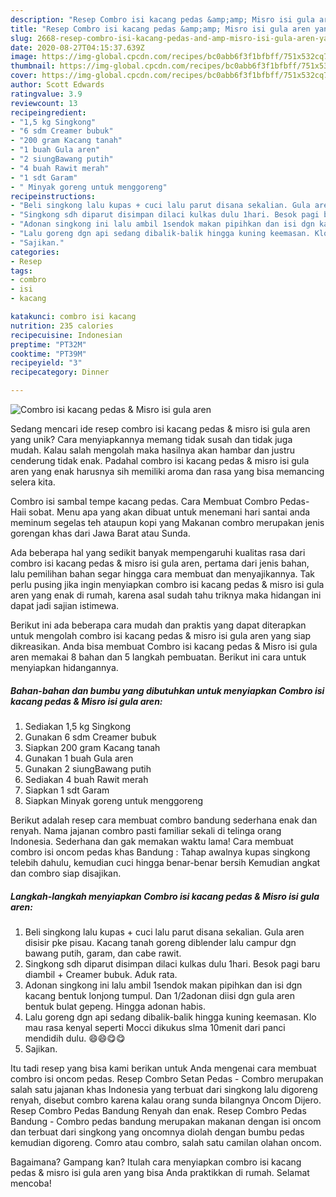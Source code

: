 ```yaml
---
description: "Resep Combro isi kacang pedas &amp;amp; Misro isi gula aren yang Bisa Manjain Lidah"
title: "Resep Combro isi kacang pedas &amp;amp; Misro isi gula aren yang Bisa Manjain Lidah"
slug: 2668-resep-combro-isi-kacang-pedas-and-amp-misro-isi-gula-aren-yang-bisa-manjain-lidah
date: 2020-08-27T04:15:37.639Z
image: https://img-global.cpcdn.com/recipes/bc0abb6f3f1bfbff/751x532cq70/combro-isi-kacang-pedas-misro-isi-gula-aren-foto-resep-utama.jpg
thumbnail: https://img-global.cpcdn.com/recipes/bc0abb6f3f1bfbff/751x532cq70/combro-isi-kacang-pedas-misro-isi-gula-aren-foto-resep-utama.jpg
cover: https://img-global.cpcdn.com/recipes/bc0abb6f3f1bfbff/751x532cq70/combro-isi-kacang-pedas-misro-isi-gula-aren-foto-resep-utama.jpg
author: Scott Edwards
ratingvalue: 3.9
reviewcount: 13
recipeingredient:
- "1,5 kg Singkong"
- "6 sdm Creamer bubuk"
- "200 gram Kacang tanah"
- "1 buah Gula aren"
- "2 siungBawang putih"
- "4 buah Rawit merah"
- "1 sdt Garam"
- " Minyak goreng untuk menggoreng"
recipeinstructions:
- "Beli singkong lalu kupas + cuci lalu parut disana sekalian. Gula aren disisir pke pisau. Kacang tanah goreng diblender lalu campur dgn bawang putih, garam, dan cabe rawit."
- "Singkong sdh diparut disimpan dilaci kulkas dulu 1hari. Besok pagi baru diambil + Creamer bubuk. Aduk rata."
- "Adonan singkong ini lalu ambil 1sendok makan pipihkan dan isi dgn kacang bentuk lonjong tumpul. Dan 1/2adonan diisi dgn gula aren bentuk bulat gepeng. Hingga adonan habis."
- "Lalu goreng dgn api sedang dibalik-balik hingga kuning keemasan. Klo mau rasa kenyal seperti Mocci dikukus slma 10menit dari panci mendidih dulu. 😄😄😋😋"
- "Sajikan."
categories:
- Resep
tags:
- combro
- isi
- kacang

katakunci: combro isi kacang 
nutrition: 235 calories
recipecuisine: Indonesian
preptime: "PT32M"
cooktime: "PT39M"
recipeyield: "3"
recipecategory: Dinner

---
```



![Combro isi kacang pedas &amp; Misro isi gula aren](https://img-global.cpcdn.com/recipes/bc0abb6f3f1bfbff/751x532cq70/combro-isi-kacang-pedas-misro-isi-gula-aren-foto-resep-utama.jpg)

Sedang mencari ide resep combro isi kacang pedas &amp; misro isi gula aren yang unik? Cara menyiapkannya memang tidak susah dan tidak juga mudah. Kalau salah mengolah maka hasilnya akan hambar dan justru cenderung tidak enak. Padahal combro isi kacang pedas &amp; misro isi gula aren yang enak harusnya sih memiliki aroma dan rasa yang bisa memancing selera kita.

Combro isi sambal tempe kacang pedas. Cara Membuat Combro Pedas- Haii sobat. Menu apa yang akan dibuat untuk menemani hari santai anda meminum segelas teh ataupun kopi yang Makanan combro merupakan jenis gorengan khas dari Jawa Barat atau Sunda.

Ada beberapa hal yang sedikit banyak mempengaruhi kualitas rasa dari combro isi kacang pedas &amp; misro isi gula aren, pertama dari jenis bahan, lalu pemilihan bahan segar hingga cara membuat dan menyajikannya. Tak perlu pusing jika ingin menyiapkan combro isi kacang pedas &amp; misro isi gula aren yang enak di rumah, karena asal sudah tahu triknya maka hidangan ini dapat jadi sajian istimewa.


Berikut ini ada beberapa cara mudah dan praktis yang dapat diterapkan untuk mengolah combro isi kacang pedas &amp; misro isi gula aren yang siap dikreasikan. Anda bisa membuat Combro isi kacang pedas &amp; Misro isi gula aren memakai 8 bahan dan 5 langkah pembuatan. Berikut ini cara untuk menyiapkan hidangannya.

<!--inarticleads1-->

##### Bahan-bahan dan bumbu yang dibutuhkan untuk menyiapkan Combro isi kacang pedas &amp; Misro isi gula aren:

1. Sediakan 1,5 kg Singkong
1. Gunakan 6 sdm Creamer bubuk
1. Siapkan 200 gram Kacang tanah
1. Gunakan 1 buah Gula aren
1. Gunakan 2 siungBawang putih
1. Sediakan 4 buah Rawit merah
1. Siapkan 1 sdt Garam
1. Siapkan  Minyak goreng untuk menggoreng


Berikut adalah resep cara membuat combro bandung sederhana enak dan renyah. Nama jajanan combro pasti familiar sekali di telinga orang Indonesia. Sederhana dan gak memakan waktu lama! Cara membuat combro isi oncom pedas khas Bandung : Tahap awalnya kupas singkong telebih dahulu, kemudian cuci hingga benar-benar bersih Kemudian angkat dan combro siap disajikan. 

<!--inarticleads2-->

##### Langkah-langkah menyiapkan Combro isi kacang pedas &amp; Misro isi gula aren:

1. Beli singkong lalu kupas + cuci lalu parut disana sekalian. Gula aren disisir pke pisau. Kacang tanah goreng diblender lalu campur dgn bawang putih, garam, dan cabe rawit.
1. Singkong sdh diparut disimpan dilaci kulkas dulu 1hari. Besok pagi baru diambil + Creamer bubuk. Aduk rata.
1. Adonan singkong ini lalu ambil 1sendok makan pipihkan dan isi dgn kacang bentuk lonjong tumpul. Dan 1/2adonan diisi dgn gula aren bentuk bulat gepeng. Hingga adonan habis.
1. Lalu goreng dgn api sedang dibalik-balik hingga kuning keemasan. Klo mau rasa kenyal seperti Mocci dikukus slma 10menit dari panci mendidih dulu. 😄😄😋😋
1. Sajikan.


Itu tadi resep yang bisa kami berikan untuk Anda mengenai cara membuat combro isi oncom pedas. Resep Combro Setan Pedas - Combro merupakan salah satu jajanan khas Indonesia yang terbuat dari singkong lalu digoreng renyah, disebut combro karena kalau orang sunda bilangnya Oncom Dijero. Resep Combro Pedas Bandung Renyah dan enak. Resep Combro Pedas Bandung - Combro pedas bandung merupakan makanan dengan isi oncom dan terbuat dari singkong yang oncomnya diolah dengan bumbu pedas kemudian digoreng. Comro atau combro, salah satu camilan olahan oncom. 

Bagaimana? Gampang kan? Itulah cara menyiapkan combro isi kacang pedas &amp; misro isi gula aren yang bisa Anda praktikkan di rumah. Selamat mencoba!
